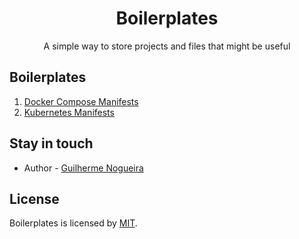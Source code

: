 <h1 align="center">Boilerplates</h1>

<p align="center">
    A simple way to store projects and files that might be useful
</p>

## Boilerplates

1. [Docker Compose Manifests](/docker-compose/README.md)
2. [Kubernetes Manifests](/kubernetes/README.md)

## Stay in touch

- Author - [Guilherme Nogueira](mailto:guilherme.lopesn@gmail.com)

## License

Boilerplates is licensed by [MIT](LICENSE).
